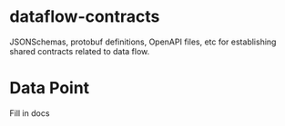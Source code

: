 # dataflow-contracts
JSONSchemas, protobuf definitions, OpenAPI files, etc for establishing shared contracts related to data flow.


# Data Point
Fill in docs
